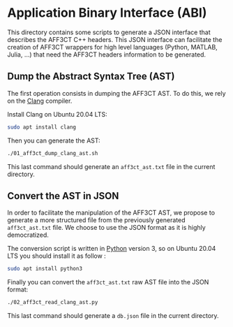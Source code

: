 # Application Binary Interface (ABI)

This directory contains some scripts to generate a JSON interface that describes
the AFF3CT C++ headers. This JSON interface can facilitate the creation of
AFF3CT wrappers for high level languages (Python, MATLAB, Julia, ...) that need
the AFF3CT headers information to be generated.

## Dump the Abstract Syntax Tree (AST)

The first operation consists in dumping the AFF3CT AST. To do this, we rely on
the [Clang](https://clang.llvm.org/) compiler.

Install Clang on Ubuntu 20.04 LTS:

```bash
sudo apt install clang
```

Then you can generate the AST:

```bash
./01_aff3ct_dump_clang_ast.sh
```

This last command should generate an `aff3ct_ast.txt` file in the current
directory.

## Convert the AST in JSON

In order to facilitate the manipulation of the AFF3CT AST, we propose to
generate a more structured file from the previously generated `aff3ct_ast.txt`
file. We choose to use the JSON format as it is highly democratized.

The conversion script is written in [Python](https://www.python.org/) version 3,
so on Ubuntu 20.04 LTS you should install it as follow :

```bash
sudo apt install python3
```

Finally you can convert the `aff3ct_ast.txt` raw AST file into the JSON format:

```bash
./02_aff3ct_read_clang_ast.py
```

This last command should generate a `db.json` file in the current directory.

